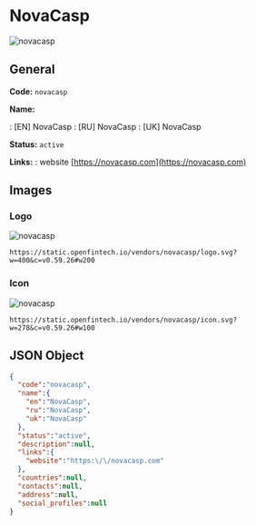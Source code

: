 
# NovaCasp 
![novacasp](https://static.openfintech.io/vendors/novacasp/logo.svg?w=400&c=v0.59.26#w200)  

## General 
 
**Code:** `novacasp` 
 
**Name:** 
 
:	[EN] NovaCasp 
:	[RU] NovaCasp 
:	[UK] NovaCasp 
 
**Status:** `active` 
 
**Links:** 
: website [https://novacasp.com](https://novacasp.com) 
 

## Images 

### Logo 
 
![novacasp](https://static.openfintech.io/vendors/novacasp/logo.svg?w=400&c=v0.59.26#w200)  

```
https://static.openfintech.io/vendors/novacasp/logo.svg?w=400&c=v0.59.26#w200
```  

### Icon 
 
![novacasp](https://static.openfintech.io/vendors/novacasp/icon.svg?w=278&c=v0.59.26#w100)  

```
https://static.openfintech.io/vendors/novacasp/icon.svg?w=278&c=v0.59.26#w100
```  

## JSON Object 

```json
{
  "code":"novacasp",
  "name":{
    "en":"NovaCasp",
    "ru":"NovaCasp",
    "uk":"NovaCasp"
  },
  "status":"active",
  "description":null,
  "links":{
    "website":"https:\/\/novacasp.com"
  },
  "countries":null,
  "contacts":null,
  "address":null,
  "social_profiles":null
}
```  
